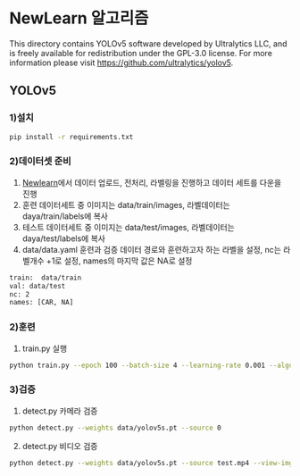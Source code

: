 # NewLearn 알고리즘

This directory contains YOLOv5 software developed by Ultralytics LLC, and is freely available for redistribution under the GPL-3.0 license. For more information please visit https://github.com/ultralytics/yolov5.

## YOLOv5

### 1)설치

```bash
pip install -r requirements.txt
```

### 2)데이터셋 준비

1. [Newlearn](https://newlearn.ai/)에서 데이터 업로드, 전처리, 라벨링을 진행하고 데이터 세트를 다운을 진행
2. 훈련 데이터세트 중 이미지는 data/train/images, 라벨데이터는 daya/train/labels에 복사
3. 테스트 데이터세트 중 이미지는 data/test/images, 라벨데이터는 daya/test/labels에 복사
4. data/data.yaml 훈련과 검증 데이터 경로와 훈련하고자 하는 라벨을 설정, nc는 라벨개수 +1로 설정, names의 마지막 값은 NA로 설정

```bash
train:  data/train
val: data/test
nc: 2
names: [CAR, NA]
```

### 2)훈련

1. train.py 실행

```bash
python train.py --epoch 100 --batch-size 4 --learning-rate 0.001 --algorithm yolov5
```

### 3)검증

1. detect.py 카메라 검증

```bash
python detect.py --weights data/yolov5s.pt --source 0
```

2. detect.py 비디오 검증

```bash
python detect.py --weights data/yolov5s.pt --source test.mp4 --view-img
```
